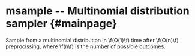 # msample -- Multinomial distribution sampler {#mainpage}

Sample from a multinomial distribution in \f(O(1)\f) time after \f(O(n)\f) preprocissing,
where \f(n\f) is the number of possible outcomes.
